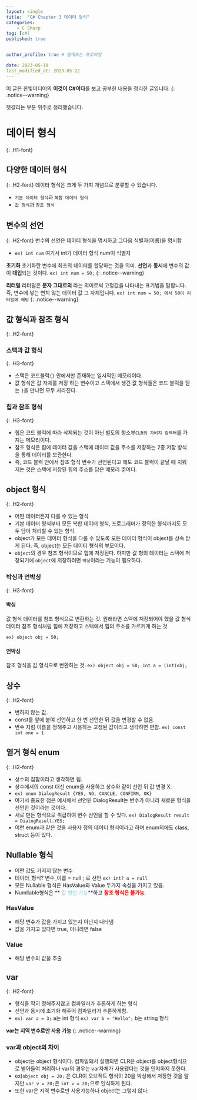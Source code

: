 ```yaml
---
layout: single
title:  "C# Chapter 3 데이터 형식"
categories: 
    - C Sharp
tag: [c#]
published: true


author_profile: true # 옆에뜨는 프로파일

date: 2023-05-19
last_modified_at: 2023-05-22
---
```


이 글은 한빛미디어의 **이것이 C#이다**를 보고 공부한 내용을 정리한 글입니다.
{: .notice--warning}

헷갈리는 부분 위주로 정리했습니다.

# 데이터 형식
{: .H1-font}

## 다양한 데이터 형식
{: .H2-font}
데이터 형식은 크게 두 가지 개념으로 분류할 수 있습니다.
- `기본 데이터 형식`과 `복합 데이터 형식`
- `값 형식`과 `참조 형식`

## 변수의 선언
{: .H2-font}
변수의 선언은 데이터 형식을 명시하고 그다음 식별자(이름)을 명시함
- `ex) int num` 여기서 int가 데이터 형식 num이 식별자


**초기화**
초기화란 변수에 최초의 데이터를 할당하는 것을 의미.
**선언**과 **동시**에 변수의 값이 **대입**되는 것이다.
`ex) int num = 50;`
{: .notice--warning}

**리터럴**
리터럴은 **문자 그대로의** 라는 의미로써 고정값을 나타내는 표기법을 말합니다.
즉, 변수에 넣는 변치 않는 데이터 값 그 자체입니다.
`ex) int num = 50; 에서 50이 리터럴에 해당`
{: .notice--warning}

## 값 형식과 참조 형식
{: .H2-font}

### 스택과 값 형식
{: .H3-font}

- 스택은 코드블럭`{}` 안에서만 존재하는 일시적인 메모리이다.
- 값 형식은 값 자체를 저장 하는 변수이고 스택에서 생긴 값 형식들은 코드 블럭을 닫는 `}`을 만나면 모두 사라진다.

### 힙과 참조 형식
{: .H3-font}

- 힙은 코드 블럭에 따라 삭제되는 것이 아닌 별도의 청소부`CLR의 가비지 컬렉터`를 가지는 메모리이다.
- 참조 형식은 힙에 데이터 값을 스택에 데이터 값을 주소를 저장하는 2중 저장 방식을 통해 데이터를 보관한다.
- 즉, 코드 블럭 안에서 참조 형식 변수가 선언된다고 해도 코드 블럭이 끝날 때 지워지는 것은 스택에 저장된 힙의 주소를 담은 메모리 뿐이다.

## object 형식
{: .H2-font}

- 어떤 데이터든지 다룰 수 있는 형식
- 기본 데이터 형식부터 모든 복합 데이터 형식, 프로그래머가 정의한 형식까지도 모두 담아 처리할 수 있는 형식.
- object가 모든 데이터 형식을 다룰 수 있도록 모든 데이터 형식이 object를 상속 받게 된다. 즉, object는 모든 데이터 형식의 부모이다.
- `object`의 경우 참조 형식이므로 힙에 저장된다. 하지만 값 형의 데이터는 스택에 저장되기에 `object`에 저장하려면 `박싱`이라는 기능이 필요하다.

### 박싱과 언박싱
{: .H3-font}
#### 박싱
값 형식 데이터를 참조 형식으로 변환하는 것.
원래라면 스택에 저장되어야 했을 값 형식 데이터 참조 형식처럼 힙에 저장하고 스택에서 힙의 주소를 가르키게 하는 것

`ex) object obj = 50;` 
#### 언박싱
참조 형식을 값 형식으로 변환하는 것.
`ex) object obj = 50; int a = (int)obj;`


## 상수
{: .H2-font}

- 변하지 않는 값.
- const를 앞에 붙여 선언하고 한 번 선언한 뒤 값을 변경할 수 없음.
- 변수 처럼 이름을 정해주고 사용하는 고정된 값이라고 생각하면 편함.
`ex) const int one = 1`

## 열거 형식 enum
{: .H2-font}

- 상수의 집합이라고 생각하면 됨.
- 상수에서의 const 대신 enum을 사용하고 상수와 같이 선언 뒤 값 변경 X.
- `ex) enum DialogResult {YES, NO, CANCLE, CONFIRM, OK}`
- 여기서 중요한 점은 예시에서 선언된 DialogResult는 변수가 아니라 새로운 형식을 선언한 것이라는 것이다.
- 새로 만든 형식으로 취급하여 변수 선언을 할 수 있다. `ex) DialogResult result = DialogResult.YES;`
- 이런 enum과 같은 것을 사용자 정의 데이터 형식이라고 하며 enum외에도 class, struct 등이 있다.

## Nullable 형식
- 어떤 값도 가지지 않는 변수
- 데이터_형식? 변수_이름 = null ; 로 선언 `ex) int? a = null`
- 모든 Nullable 형식은 HasValue와 Value 두가지 속성을 가지고 있음.
- Numllable형식은 **<font color = "skyblue"> 값 형만 가능</font>**하고 **<font color = "red"> 참조 형식은 불가능</font>**.
### HasValue
- 해당 변수가 값을 가지고 있는지 아닌지 나타냄
- 값을 가지고 있다면 true, 아니라면 false
### Value
- 해당 변수의 값을 추출


## var 
{: .H2-font}

- 형식을 딱히 정해주지않고 컴파일러가 추론하게 하는 형식
- 선언과 동시에 초기화 해주어 컴파일러가 추론하게함.
- `ex) var a = 3;` a는 int 형식 `ex) var b = "Hello";` b는 string 형식

**var는 지역 변수로만 사용 가능**
{: .notice--warning}

### var과 object의 차이
- object는 object 형식이다. 컴파일돼서 실행되면 CLR은 object를 object형식으로 받아들여 처리하나 var의 경우는 var자체가 사용됐다는 것을 인지하지 못한다.
- ex)`object obj = 20;` 은 CLR이 오브젝트 형식이 20을 박싱해서 저장한 것을 알지만 `var v = 20;`은 `int v = 20;`으로 인식하게 된다.
- 또한 var은 지역 변수로만 사용가능하나 object는 그렇지 않다.


